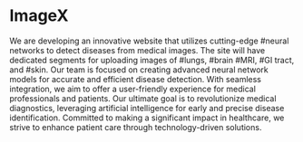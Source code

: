 # ImageX
We are developing an innovative website that utilizes cutting-edge #neural networks to detect diseases from medical images. The site will have dedicated segments for uploading images of #lungs, #brain #MRI, #GI tract, and #skin. Our team is focused on creating advanced neural network models for accurate and efficient disease detection. With seamless integration, we aim to offer a user-friendly experience for medical professionals and patients. Our ultimate goal is to revolutionize medical diagnostics, leveraging artificial intelligence for early and precise disease identification. Committed to making a significant impact in healthcare, we strive to enhance patient care through technology-driven solutions.
